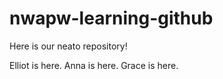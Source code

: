 # nwapw-learning-github
Here is our neato repository!


Elliot is here. 
Anna is here. 
Grace is here.